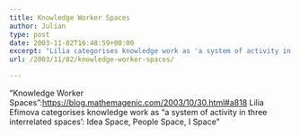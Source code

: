 ```yaml
---
title: Knowledge Worker Spaces
author: Julian
type: post
date: 2003-11-02T16:48:59+00:00
excerpt: "Lilia categorises knowledge work as 'a system of activity in three interrelated spaces': Idea Space, People Space, I Space"
url: /2003/11/02/knowledge-worker-spaces/

---
```

&#8220;Knowledge Worker Spaces&#8221;:https://blog.mathemagenic.com/2003/10/30.html#a818 Lilia Efimova categorises knowledge work as <q>a system of activity in three interrelated spaces&#8217;: Idea Space, People Space, I Space</q>
